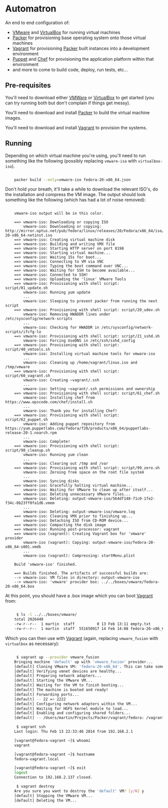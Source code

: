 Automatron
==========

An end to end configuration of:

* [VMware][vmware] and [VirtualBox][virtualbox] for running virtual machines
* [Packer][packer] for provisioning base operating system onto those virtual machines
* [Vagrant][vagrant] for provisioning [Packer][packer] built instances into a development environment
* [Puppet][puppet] and [Chef][chef] for provisioning the application platform within that environment
* and more to come to build code, deploy, run tests, etc...


Pre-requisites
--------------

You'll need to download either [VMWare][vmware] or [VirtualBox][virtualbox] to get started (you can try running both but don't complain if things get messy).

You'll need to download and install [Packer][packer] to build the virtual machine images.

You'll need to download and install [Vagrant][vagrant] to provision the systems.

Running
-------

Depending on which virtual machine you're using, you'll need to run something like the following (possibly replacing `vmware-iso` with `virtualbox-iso`).

```bash

    packer build --only=vmware-iso fedora-20-x86_64.json

```

Don't hold your breath, it'll take a while to download the relevant ISO's, do the installation and compress the VM image. The output should look something like the following (which has had a lot of noise removed):

```

    vmware-iso output will be in this color.
    
    ==> vmware-iso: Downloading or copying ISO
        vmware-iso: Downloading or copying: http://mirror.optus.net/pub/fedora/linux/releases/20/Fedora/x86_64/iso/Fedora-20-x86_64-netinst.iso
    ==> vmware-iso: Creating virtual machine disk
    ==> vmware-iso: Building and writing VMX file
    ==> vmware-iso: Starting HTTP server on port 8198
    ==> vmware-iso: Starting virtual machine...
    ==> vmware-iso: Waiting 15s for boot...
    ==> vmware-iso: Connecting to VM via VNC
    ==> vmware-iso: Typing the boot command over VNC...
    ==> vmware-iso: Waiting for SSH to become available...
    ==> vmware-iso: Connected to SSH!
    ==> vmware-iso: Uploading the 'linux' VMware Tools
    ==> vmware-iso: Provisioning with shell script: script/01_update.sh
        vmware-iso: Running yum update
        ...
        vmware-iso: Sleeping to prevent packer from running the next script
    ==> vmware-iso: Provisioning with shell script: script/20_udev.sh
        vmware-iso: Removing HWADDR lines under /etc/sysconfig/network-scripts
        ...
        vmware-iso: Checking for HWADDR in /etc/sysconfig/network-scripts/ifcfg-lo
    ==> vmware-iso: Provisioning with shell script: script/21_sshd.sh
        vmware-iso: Forcing UseDNS in /etc/ssh/sshd_config
    ==> vmware-iso: Provisioning with shell script: script/40_vmtools.sh
        vmware-iso: Installing virtual machine tools for vmware-iso
        ...
        vmware-iso: Cleaning up /home/vagrant/linux.iso and /tmp/vmware
    ==> vmware-iso: Provisioning with shell script: script/60_vagrant.sh
        vmware-iso: Creating ~vagrant/.ssh
        ...
        vmware-iso: Setting ~vagrant/.ssh permissions and ownership
    ==> vmware-iso: Provisioning with shell script: script/61_chef.sh
        vmware-iso: Installing chef from https://www.opscode.com/chef/install.sh
        ...
        vmware-iso: Thank you for installing Chef!
    ==> vmware-iso: Provisioning with shell script: script/62_puppet.sh
        vmware-iso: Adding puppet repository from https://yum.puppetlabs.com/fedora/f20/products/x86_64/puppetlabs-release-20-1.noarch.rpm
        ...
        vmware-iso: Complete!
    ==> vmware-iso: Provisioning with shell script: script/98_cleanup.sh
        vmware-iso: Running yum clean
        ...
        vmware-iso: Clearing out /tmp and /var
    ==> vmware-iso: Provisioning with shell script: script/99_zero.sh
        vmware-iso: Zeroing free space on the root file system
        ...
        vmware-iso: Syncing disks
    ==> vmware-iso: Gracefully halting virtual machine...
        vmware-iso: Waiting for VMware to clean up after itself...
    ==> vmware-iso: Deleting unnecessary VMware files...
        vmware-iso: Deleting: output-vmware-iso/564df148-71c0-1fe2-f34c-0b23ff0fa1d6.vmem
        ...
        vmware-iso: Deleting: output-vmware-iso/vmware.log
    ==> vmware-iso: Cleaning VMX prior to finishing up...
        vmware-iso: Detaching ISO from CD-ROM device...
    ==> vmware-iso: Compacting the disk image
    ==> vmware-iso: Running post-processor: vagrant
    ==> vmware-iso (vagrant): Creating Vagrant box for 'vmware' provider
        vmware-iso (vagrant): Copying: output-vmware-iso/fedora-20-x86_64-s001.vmdk
        ...
        vmware-iso (vagrant): Compressing: startMenu.plist
    
    Build 'vmware-iso' finished.
    
    ==> Builds finished. The artifacts of successful builds are:
    --> vmware-iso: VM files in directory: output-vmware-iso
    --> vmware-iso: 'vmware' provider box: ../../boxes/vmware/fedora-20-x86_64.box

```

At this point, you should have a .box image which you can boot [Vagrant][vagrant] from:

```bash

     $ ls -l ../../boxes/vmware/
    total 2026440
    -rw-r--r--  1 martin  staff          0 13 Feb 13:11 empty.txt
    -rw-r--r--  1 martin  staff  551650917 14 Feb 14:08 fedora-20-x86_64.box


```

Which you can then use with [Vagrant][vagrant] (again, replacing `vmware_fusion` with `virtualbox` as necessary):

```bash

     $ vagrant up --provider vmware_fusion
    Bringing machine 'default' up with 'vmware_fusion' provider...
    [default] Cloning VMware VM: 'fedora-20-x86_64'. This can take some time...
    [default] Verifying vmnet devices are healthy...
    [default] Preparing network adapters...
    [default] Starting the VMware VM...
    [default] Waiting for the VM to finish booting...
    [default] The machine is booted and ready!
    [default] Forwarding ports...
    [default] -- 22 => 2222
    [default] Configuring network adapters within the VM...
    [default] Waiting for HGFS kernel module to load...
    [default] Enabling and configuring shared folders...
    [default] -- /Users/martin/Projects/Packer/vagrant/fedora: /vagrant

     $ vagrant ssh
    Last login: Thu Feb 13 22:33:46 2014 from 192.168.2.1

    [vagrant@fedora-vagrant ~]$ whoami
    vagrant

    [vagrant@fedora-vagrant ~]$ hostname
    fedora-vagrant.local

    [vagrant@fedora-vagrant ~]$ exit
    logout
    Connection to 192.168.2.137 closed.

     $ vagrant destroy
    Are you sure you want to destroy the 'default' VM? [y/N] y
    [default] Stopping the VMware VM...
    [default] Deleting the VM...

```

[vmware]: http://www.vmware.com "VMware"
[virtualbox]: http://www.virtualbox.org "Virtualbox"
[packer]: http://www.packer.io "Packer"
[vagrant]: http://www.vagrantup.com "Vagrant"
[puppet]: http://puppetlabs.com "Puppet"
[chef]: http://www.getchef.com "Chef"
